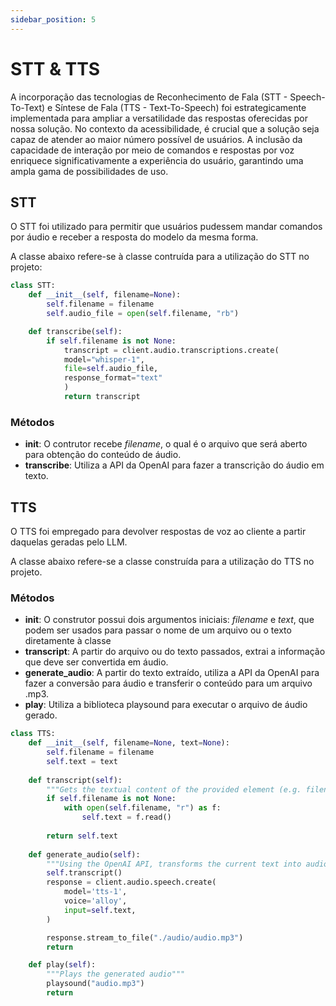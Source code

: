 ```yaml
---
sidebar_position: 5
---
```


# STT & TTS

A incorporação das tecnologias de Reconhecimento de Fala (STT - Speech-To-Text) e Síntese de Fala (TTS - Text-To-Speech) foi estrategicamente implementada para ampliar a versatilidade das respostas oferecidas por nossa solução. No contexto da acessibilidade, é crucial que a solução seja capaz de atender ao maior número possível de usuários. A inclusão da capacidade de interação por meio de comandos e respostas por voz enriquece significativamente a experiência do usuário, garantindo uma ampla gama de possibilidades de uso.

## STT

O STT foi utilizado para permitir que usuários pudessem mandar comandos por áudio e receber a resposta do modelo da mesma forma.

A classe abaixo refere-se à classe contruída para a utilização do STT no projeto:

```python
class STT:
    def __init__(self, filename=None):
        self.filename = filename
        self.audio_file = open(self.filename, "rb")

    def transcribe(self):
        if self.filename is not None:
            transcript = client.audio.transcriptions.create(
            model="whisper-1", 
            file=self.audio_file, 
            response_format="text"
            )
            return transcript
```

### Métodos

- ____init____: O contrutor recebe _filename_, o qual é o arquivo que será aberto para obtenção do conteúdo de áudio.
- __transcribe__: Utiliza a API da OpenAI para fazer a transcrição do áudio em texto.

## TTS

O TTS foi empregado para devolver respostas de voz ao cliente a partir daquelas geradas pelo LLM.

A classe abaixo refere-se a classe construída para a utilização do TTS no projeto.

### Métodos

- ____init____: O construtor possui dois argumentos iniciais: _filename_ e _text_, que podem ser usados para passar o nome de um arquivo ou o texto diretamente à classe
- __transcript__: A partir do arquivo ou do texto passados, extrai a informação que deve ser convertida em áudio.
- __generate_audio__: A partir do texto extraído, utiliza a API da OpenAI para fazer a conversão para áudio e transferir o conteúdo para um arquivo .mp3.
- __play__: Utiliza a biblioteca playsound para executar o arquivo de áudio gerado.

```python
class TTS:
    def __init__(self, filename=None, text=None):
        self.filename = filename
        self.text = text
    
    def transcript(self):
        """Gets the textual content of the provided element (e.g. filename's info or raw text)"""
        if self.filename is not None:
            with open(self.filename, "r") as f:
                self.text = f.read()
        
        return self.text
    
    def generate_audio(self):
        """Using the OpenAI API, transforms the current text into audio file"""
        self.transcript()
        response = client.audio.speech.create(
            model='tts-1',
            voice='alloy',
            input=self.text,
        )

        response.stream_to_file("./audio/audio.mp3")
        return

    def play(self):
        """Plays the generated audio"""
        playsound("audio.mp3")
        return
```

